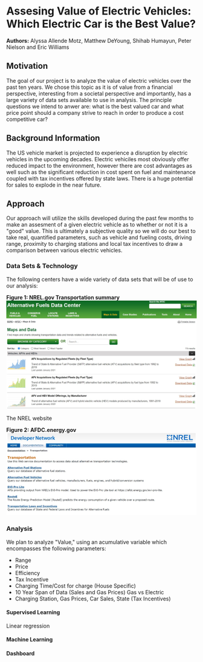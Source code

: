 # Assesing Value of Electric Vehicles: Which Electric Car is the Best Value?

__Authors:__ Alyssa Allende Motz, Matthew DeYoung, Shihab Humayun, Peter Nielson and Eric Williams

## Motivation
The goal of our project is to analyze the value of electric vehicles over the past ten years. We chose this topic as it is of value from a financial perspective, interesting from a societal perspective and importantly, has a large variety of data sets available to use in analysis. The principle questions we intend to anwer are: what is the best valued car and what price point should a company strive to reach in order to produce a cost competitive car? 

## Background Information
The US vehicle market is projected to experience a disruption by electric vehicles in the upcoming decades. Electric vehiciles most obviously offer reduced impact to the environment, however there are cost advantages as well such as the significant reduction in cost spent on fuel and maintenance coupled with tax incentives offered by state laws. There is a huge potential for sales to explode in the near future. 

## Approach
Our approach will utilize the skills developed during the past few months to make an assesment of a given electric vehicle as to whether or not it is a "good" value. This is ultimately a subjective quality so we will do our best to take real, quantified parameters, such as vehicle and fueling costs, driving range, proximity to charging stations and local tax incentives to draw a comparison between various electric vehicles.

### Data Sets & Technology
The following centers have a wide variety of data sets that will be of use to our analysis:

__Figure 1: NREL.gov Transportation summary__
![alt text](https://github.com/aamotz001/Electric-Car-Analysis/blob/Alyssa-Allende-Motz/f1.jpg)

The NREL website 

__Figure 2: AFDC.energy.gov__
![alt text](https://github.com/aamotz001/Electric-Car-Analysis/blob/Alyssa-Allende-Motz/f2.jpg)


### Analysis
We plan to analyze "Value," using an acumulative variable which encompasses the following parameters:

* Range
* Price
* Efficiency
* Tax Incentive
* Charging Time/Cost for charge (House Specific)
* 10 Year Span of Data (Sales and Gas Prices) Gas vs Electric
* Charging Station, Gas Prices, Car Sales, State (Tax Incentives)

#### Supervised Learning

Linear regression

#### Machine Learning

#### Dashboard
